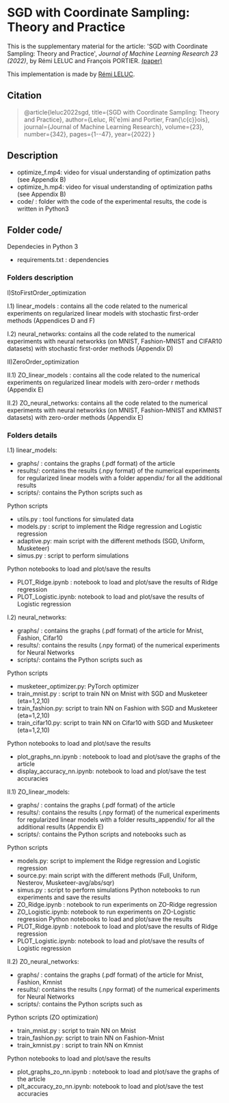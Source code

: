 # SGD with Coordinate Sampling: Theory and Practice

This is the supplementary material for the article:  'SGD with Coordinate Sampling: Theory and Practice', *Journal of Machine Learning Research 23 (2022)*,  by Rémi LELUC and François PORTIER. [(paper)](https://www.jmlr.org/papers/v23/21-1240.html)

This implementation is made by [Rémi LELUC](https://remileluc.github.io/).

## Citation
> @article{leluc2022sgd,
  title={SGD with Coordinate Sampling: Theory and Practice},
  author={Leluc, R{\'e}mi and Portier, Fran{\c{c}}ois},
  journal={Journal of Machine Learning Research},
  volume={23},
  number={342},
  pages={1--47},
  year={2022}
}
>

## Description 

- optimize_f.mp4: video for visual understanding of optimization paths (see Appendix B)
- optimize_h.mp4: video for visual understanding of optimization paths (see Appendix B)
- code/         : folder with the code of the experimental results, the code is written in Python3

## Folder code/

Dependecies in Python 3
- requirements.txt : dependencies

### Folders description

I)StoFirstOrder_optimization

I.1) linear_models   : contains all the code related to the numerical experiments 
on regularized linear models with stochastic first-order methods (Appendices D and F)

I.2) neural_networks: contains all the code related to the numerical experiments 
with neural networkks (on MNIST, Fashion-MNIST and CIFAR10 datasets) with stochastic first-order methods (Appendix D)

II)ZeroOrder_optimization

II.1) ZO_linear_models   : contains all the code related to the numerical experiments 
on regularized linear models with zero-order r methods (Appendix E)

II.2) ZO_neural_networks: contains all the code related to the numerical experiments 
with neural networkks (on MNIST, Fashion-MNIST and KMNIST datasets) with zero-order methods (Appendix E)

### Folders details

I.1) linear_models:

- graphs/ : contains the graphs (.pdf format) of the article
- results/: contains the results (.npy format) of the numerical experiments for regularized linear models
with a folder appendix/ for all the additional results
- scripts/: contains the Python scripts such as

Python scripts
- utils.py   : tool functions for simulated data
- models.py  : script to implement the Ridge regression and Logistic regression
- adaptive.py: main script with the different methods (SGD, Uniform, Musketeer) 
- simus.py   : script to perform simulations

Python notebooks to load and plot/save the results
- PLOT_Ridge.ipynb   : notebook to load and plot/save the results of Ridge regression
- PLOT_Logistic.ipynb: notebook to load and plot/save the results of Logistic regression

I.2) neural_networks:

- graphs/ : contains the graphs (.pdf format) of the article for Mnist, Fashion, Cifar10
- results/: contains the results (.npy format) of the numerical experiments for Neural Networks
- scripts/: contains the Python scripts such as

Python scripts
- musketeer_optimizer.py: PyTorch optimizer
- train_mnist.py  : script to train NN on Mnist   with SGD and Musketeer (eta=1,2,10)
- train_fashion.py: script to train NN on Fashion with SGD and Musketeer (eta=1,2,10)
- train_cifar10.py: script to train NN on Cifar10 with SGD and Musketeer (eta=1,2,10)

Python notebooks to load and plot/save the results
- plot_graphs_nn.ipynb     : notebook to load and plot/save the graphs of the article
- display_accuracy_nn.ipynb: notebook to load and plot/save the test accuracies

II.1) ZO_linear_models:

- graphs/ : contains the graphs (.pdf format) of the article
- results/: contains the results (.npy format) of the numerical experiments for regularized linear models
with a folder results_appendix/ for all the additional results (Appendix E)
- scripts/: contains the Python scripts and notebooks such as

Python scripts
- models.py: script to implement the Ridge regression and Logistic regression
- source.py: main script with the different methods (Full, Uniform, Nesterov, Musketeer-avg/abs/sqr) 
- simus.py : script to perform simulations
Python notebooks to run experiments and save the results
- ZO_Ridge.ipynb   : notebook to run experiments on ZO-Ridge regression
- ZO_Logistic.ipynb: notebook to run experiments on ZO-Logistic regression
Python notebooks to load and plot/save the results
- PLOT_Ridge.ipynb   : notebook to load and plot/save the results of Ridge regression
- PLOT_Logistic.ipynb: notebook to load and plot/save the results of Logistic regression

II.2) ZO_neural_networks:

- graphs/ : contains the graphs (.pdf format) of the article for Mnist, Fashion, Kmnist
- results/: contains the results (.npy format) of the numerical experiments for Neural Networks
- scripts/: contains the Python scripts such as

Python scripts (ZO optimization)
- train_mnist.py  : script to train NN on Mnist
- train_fashion.py: script to train NN on Fashion-Mnist 
- train_kmnist.py : script to train NN on Kmnist

Python notebooks to load and plot/save the results
- plot_graphs_zo_nn.ipynb : notebook to load and plot/save the graphs of the article
- plt_accuracy_zo_nn.ipynb: notebook to load and plot/save the test accuracies




